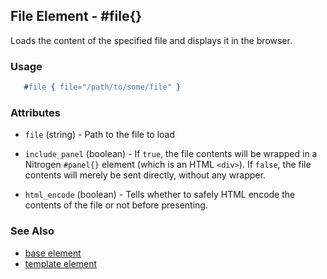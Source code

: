 <!-- dash: #file | Element | ###:Section -->



## File Element - #file{}

  Loads the content of the specified file and displays it in the browser.

### Usage

```erlang
   #file { file="/path/to/some/file" }

```

### Attributes

* `file` (string) - Path to the file to load

* `include_panel` (boolean) - If `true`, the file contents will be wrapped
   in a Nitrogen `#panel{}` element (which is an HTML `<div>`). If `false`, the
   file contents will merely be sent directly, without any wrapper.

* `html_encode` (boolean) - Tells whether to safely HTML encode the
   contents of the file or not before presenting.


### See Also

* [base element](./element_base.md)
* [template element](./template.md)
